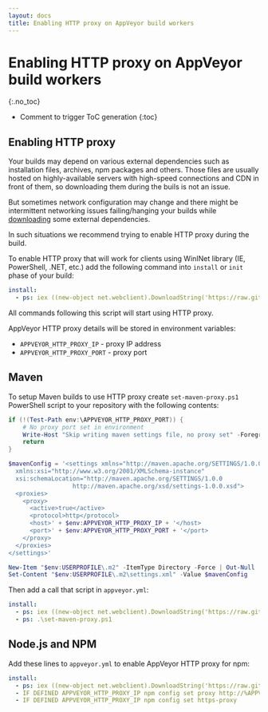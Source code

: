 ```yaml
---
layout: docs
title: Enabling HTTP proxy on AppVeyor build workers
---
```


<!-- markdownlint-disable MD022 MD032 -->
# Enabling HTTP proxy on AppVeyor build workers
{:.no_toc}

* Comment to trigger ToC generation
{:toc}
<!-- markdownlint-enable MD022 MD032 -->

## Enabling HTTP proxy

Your builds may depend on various external dependencies such as installation files, archives, npm packages and others.
Those files are usually hosted on highly-available servers with high-speed connections and CDN in front of them, so downloading them during the buils is not an issue.

But sometimes network configuration may change and there might be intermittent networking issues failing/hanging your builds while [downloading](/docs/how-to/download-file/) some external dependencies.

In such situations we recommend trying to enable HTTP proxy during the build.

To enable HTTP proxy that will work for clients using WinINet library (IE, PowerShell, .NET, etc.) add the following command into `install` or `init` phase of your build:

```yaml
install:
  - ps: iex ((new-object net.webclient).DownloadString('https://raw.githubusercontent.com/appveyor/ci/master/scripts/enable-http-proxy.ps1'))
```

All commands following this script will start using HTTP proxy.

AppVeyor HTTP proxy details will be stored in environment variables:

* `APPVEYOR_HTTP_PROXY_IP` - proxy IP address
* `APPVEYOR_HTTP_PROXY_PORT` - proxy port

## Maven

To setup Maven builds to use HTTP proxy create `set-maven-proxy.ps1` PowerShell script to your repository with the following contents:

```powershell
if (!(Test-Path env:\APPVEYOR_HTTP_PROXY_PORT)) {
    # No proxy port set in environment
    Write-Host "Skip writing maven settings file, no proxy set" -ForegroundColor Yellow
    return
}

$mavenConfig = '<settings xmlns="http://maven.apache.org/SETTINGS/1.0.0"
  xmlns:xsi="http://www.w3.org/2001/XMLSchema-instance"
  xsi:schemaLocation="http://maven.apache.org/SETTINGS/1.0.0
                  http://maven.apache.org/xsd/settings-1.0.0.xsd">
  <proxies>
    <proxy>
      <active>true</active>
      <protocol>http</protocol>
      <host>' + $env:APPVEYOR_HTTP_PROXY_IP + '</host>
      <port>' + $env:APPVEYOR_HTTP_PROXY_PORT + '</port>
    </proxy>
  </proxies>
</settings>'

New-Item "$env:USERPROFILE\.m2" -ItemType Directory -Force | Out-Null
Set-Content "$env:USERPROFILE\.m2\settings.xml" -Value $mavenConfig
```

Then add a call that script in `appveyor.yml`:

```yaml
install:
  - ps: iex ((new-object net.webclient).DownloadString('https://raw.githubusercontent.com/appveyor/ci/master/scripts/enable-http-proxy.ps1'))
  - ps: .\set-maven-proxy.ps1
```

## Node.js and NPM

Add these lines to `appveyor.yml` to enable AppVeyor HTTP proxy for npm:

```yaml
install:
  - ps: iex ((new-object net.webclient).DownloadString('https://raw.githubusercontent.com/appveyor/ci/master/scripts/enable-http-proxy.ps1'))
  - IF DEFINED APPVEYOR_HTTP_PROXY_IP npm config set proxy http://%APPVEYOR_HTTP_PROXY_IP%:%APPVEYOR_HTTP_PROXY_PORT%
  - IF DEFINED APPVEYOR_HTTP_PROXY_IP npm config set https-proxy
```
